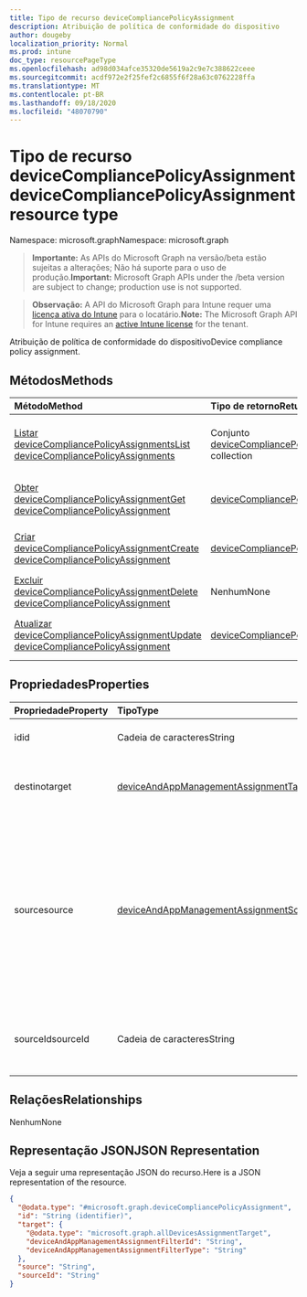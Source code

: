 ```yaml
---
title: Tipo de recurso deviceCompliancePolicyAssignment
description: Atribuição de política de conformidade do dispositivo
author: dougeby
localization_priority: Normal
ms.prod: intune
doc_type: resourcePageType
ms.openlocfilehash: ad98d034afce35320de5619a2c9e7c388622ceee
ms.sourcegitcommit: acdf972e2f25fef2c6855f6f28a63c0762228ffa
ms.translationtype: MT
ms.contentlocale: pt-BR
ms.lasthandoff: 09/18/2020
ms.locfileid: "48070790"
---
```

# <a name="devicecompliancepolicyassignment-resource-type"></a><span data-ttu-id="d0cf4-103">Tipo de recurso deviceCompliancePolicyAssignment</span><span class="sxs-lookup"><span data-stu-id="d0cf4-103">deviceCompliancePolicyAssignment resource type</span></span>

<span data-ttu-id="d0cf4-104">Namespace: microsoft.graph</span><span class="sxs-lookup"><span data-stu-id="d0cf4-104">Namespace: microsoft.graph</span></span>

> <span data-ttu-id="d0cf4-105">**Importante:** As APIs do Microsoft Graph na versão/beta estão sujeitas a alterações; Não há suporte para o uso de produção.</span><span class="sxs-lookup"><span data-stu-id="d0cf4-105">**Important:** Microsoft Graph APIs under the /beta version are subject to change; production use is not supported.</span></span>

> <span data-ttu-id="d0cf4-106">**Observação:** A API do Microsoft Graph para Intune requer uma [licença ativa do Intune](https://go.microsoft.com/fwlink/?linkid=839381) para o locatário.</span><span class="sxs-lookup"><span data-stu-id="d0cf4-106">**Note:** The Microsoft Graph API for Intune requires an [active Intune license](https://go.microsoft.com/fwlink/?linkid=839381) for the tenant.</span></span>

<span data-ttu-id="d0cf4-107">Atribuição de política de conformidade do dispositivo</span><span class="sxs-lookup"><span data-stu-id="d0cf4-107">Device compliance policy assignment.</span></span>

## <a name="methods"></a><span data-ttu-id="d0cf4-108">Métodos</span><span class="sxs-lookup"><span data-stu-id="d0cf4-108">Methods</span></span>
|<span data-ttu-id="d0cf4-109">Método</span><span class="sxs-lookup"><span data-stu-id="d0cf4-109">Method</span></span>|<span data-ttu-id="d0cf4-110">Tipo de retorno</span><span class="sxs-lookup"><span data-stu-id="d0cf4-110">Return Type</span></span>|<span data-ttu-id="d0cf4-111">Descrição</span><span class="sxs-lookup"><span data-stu-id="d0cf4-111">Description</span></span>|
|:---|:---|:---|
|[<span data-ttu-id="d0cf4-112">Listar deviceCompliancePolicyAssignments</span><span class="sxs-lookup"><span data-stu-id="d0cf4-112">List deviceCompliancePolicyAssignments</span></span>](../api/intune-deviceconfig-devicecompliancepolicyassignment-list.md)|<span data-ttu-id="d0cf4-113">Conjunto [deviceCompliancePolicyAssignment](../resources/intune-deviceconfig-devicecompliancepolicyassignment.md)</span><span class="sxs-lookup"><span data-stu-id="d0cf4-113">[deviceCompliancePolicyAssignment](../resources/intune-deviceconfig-devicecompliancepolicyassignment.md) collection</span></span>|<span data-ttu-id="d0cf4-114">Listar propriedades e relações de objetos de [deviceCompliancePolicyAssignment](../resources/intune-deviceconfig-devicecompliancepolicyassignment.md).</span><span class="sxs-lookup"><span data-stu-id="d0cf4-114">List properties and relationships of the [deviceCompliancePolicyAssignment](../resources/intune-deviceconfig-devicecompliancepolicyassignment.md) objects.</span></span>|
|[<span data-ttu-id="d0cf4-115">Obter deviceCompliancePolicyAssignment</span><span class="sxs-lookup"><span data-stu-id="d0cf4-115">Get deviceCompliancePolicyAssignment</span></span>](../api/intune-deviceconfig-devicecompliancepolicyassignment-get.md)|[<span data-ttu-id="d0cf4-116">deviceCompliancePolicyAssignment</span><span class="sxs-lookup"><span data-stu-id="d0cf4-116">deviceCompliancePolicyAssignment</span></span>](../resources/intune-deviceconfig-devicecompliancepolicyassignment.md)|<span data-ttu-id="d0cf4-117">Ler propriedades e relações de objetos de [deviceCompliancePolicyAssignment](../resources/intune-deviceconfig-devicecompliancepolicyassignment.md).</span><span class="sxs-lookup"><span data-stu-id="d0cf4-117">Read properties and relationships of the [deviceCompliancePolicyAssignment](../resources/intune-deviceconfig-devicecompliancepolicyassignment.md) object.</span></span>|
|[<span data-ttu-id="d0cf4-118">Criar deviceCompliancePolicyAssignment</span><span class="sxs-lookup"><span data-stu-id="d0cf4-118">Create deviceCompliancePolicyAssignment</span></span>](../api/intune-deviceconfig-devicecompliancepolicyassignment-create.md)|[<span data-ttu-id="d0cf4-119">deviceCompliancePolicyAssignment</span><span class="sxs-lookup"><span data-stu-id="d0cf4-119">deviceCompliancePolicyAssignment</span></span>](../resources/intune-deviceconfig-devicecompliancepolicyassignment.md)|<span data-ttu-id="d0cf4-120">Crie um novo objeto de [deviceCompliancePolicyAssignment](../resources/intune-deviceconfig-devicecompliancepolicyassignment.md).</span><span class="sxs-lookup"><span data-stu-id="d0cf4-120">Create a new [deviceCompliancePolicyAssignment](../resources/intune-deviceconfig-devicecompliancepolicyassignment.md) object.</span></span>|
|[<span data-ttu-id="d0cf4-121">Excluir deviceCompliancePolicyAssignment</span><span class="sxs-lookup"><span data-stu-id="d0cf4-121">Delete deviceCompliancePolicyAssignment</span></span>](../api/intune-deviceconfig-devicecompliancepolicyassignment-delete.md)|<span data-ttu-id="d0cf4-122">Nenhum</span><span class="sxs-lookup"><span data-stu-id="d0cf4-122">None</span></span>|<span data-ttu-id="d0cf4-123">Exclui [deviceCompliancePolicyAssignment](../resources/intune-deviceconfig-devicecompliancepolicyassignment.md).</span><span class="sxs-lookup"><span data-stu-id="d0cf4-123">Deletes a [deviceCompliancePolicyAssignment](../resources/intune-deviceconfig-devicecompliancepolicyassignment.md).</span></span>|
|[<span data-ttu-id="d0cf4-124">Atualizar deviceCompliancePolicyAssignment</span><span class="sxs-lookup"><span data-stu-id="d0cf4-124">Update deviceCompliancePolicyAssignment</span></span>](../api/intune-deviceconfig-devicecompliancepolicyassignment-update.md)|[<span data-ttu-id="d0cf4-125">deviceCompliancePolicyAssignment</span><span class="sxs-lookup"><span data-stu-id="d0cf4-125">deviceCompliancePolicyAssignment</span></span>](../resources/intune-deviceconfig-devicecompliancepolicyassignment.md)|<span data-ttu-id="d0cf4-126">Atualizar as propriedades de um objeto de [deviceCompliancePolicyAssignment](../resources/intune-deviceconfig-devicecompliancepolicyassignment.md).</span><span class="sxs-lookup"><span data-stu-id="d0cf4-126">Update the properties of a [deviceCompliancePolicyAssignment](../resources/intune-deviceconfig-devicecompliancepolicyassignment.md) object.</span></span>|

## <a name="properties"></a><span data-ttu-id="d0cf4-127">Propriedades</span><span class="sxs-lookup"><span data-stu-id="d0cf4-127">Properties</span></span>
|<span data-ttu-id="d0cf4-128">Propriedade</span><span class="sxs-lookup"><span data-stu-id="d0cf4-128">Property</span></span>|<span data-ttu-id="d0cf4-129">Tipo</span><span class="sxs-lookup"><span data-stu-id="d0cf4-129">Type</span></span>|<span data-ttu-id="d0cf4-130">Descrição</span><span class="sxs-lookup"><span data-stu-id="d0cf4-130">Description</span></span>|
|:---|:---|:---|
|<span data-ttu-id="d0cf4-131">id</span><span class="sxs-lookup"><span data-stu-id="d0cf4-131">id</span></span>|<span data-ttu-id="d0cf4-132">Cadeia de caracteres</span><span class="sxs-lookup"><span data-stu-id="d0cf4-132">String</span></span>|<span data-ttu-id="d0cf4-133">Chave da entidade.</span><span class="sxs-lookup"><span data-stu-id="d0cf4-133">Key of the entity.</span></span>|
|<span data-ttu-id="d0cf4-134">destino</span><span class="sxs-lookup"><span data-stu-id="d0cf4-134">target</span></span>|[<span data-ttu-id="d0cf4-135">deviceAndAppManagementAssignmentTarget</span><span class="sxs-lookup"><span data-stu-id="d0cf4-135">deviceAndAppManagementAssignmentTarget</span></span>](../resources/intune-shared-deviceandappmanagementassignmenttarget.md)|<span data-ttu-id="d0cf4-136">Destino da atribuição de políticas de conformidade.</span><span class="sxs-lookup"><span data-stu-id="d0cf4-136">Target for the compliance policy assignment.</span></span>|
|<span data-ttu-id="d0cf4-137">source</span><span class="sxs-lookup"><span data-stu-id="d0cf4-137">source</span></span>|[<span data-ttu-id="d0cf4-138">deviceAndAppManagementAssignmentSource</span><span class="sxs-lookup"><span data-stu-id="d0cf4-138">deviceAndAppManagementAssignmentSource</span></span>](../resources/intune-shared-deviceandappmanagementassignmentsource.md)|<span data-ttu-id="d0cf4-139">A fonte de atribuição da política de conformidade do dispositivo, direta ou de remessa/política.</span><span class="sxs-lookup"><span data-stu-id="d0cf4-139">The assignment source for the device compliance policy, direct or parcel/policySet.</span></span> <span data-ttu-id="d0cf4-140">Os valores possíveis são: `direct` e `policySets`.</span><span class="sxs-lookup"><span data-stu-id="d0cf4-140">Possible values are: `direct`, `policySets`.</span></span>|
|<span data-ttu-id="d0cf4-141">sourceId</span><span class="sxs-lookup"><span data-stu-id="d0cf4-141">sourceId</span></span>|<span data-ttu-id="d0cf4-142">Cadeia de caracteres</span><span class="sxs-lookup"><span data-stu-id="d0cf4-142">String</span></span>|<span data-ttu-id="d0cf4-143">O identificador da origem da atribuição.</span><span class="sxs-lookup"><span data-stu-id="d0cf4-143">The identifier of the source of the assignment.</span></span>|

## <a name="relationships"></a><span data-ttu-id="d0cf4-144">Relações</span><span class="sxs-lookup"><span data-stu-id="d0cf4-144">Relationships</span></span>
<span data-ttu-id="d0cf4-145">Nenhum</span><span class="sxs-lookup"><span data-stu-id="d0cf4-145">None</span></span>

## <a name="json-representation"></a><span data-ttu-id="d0cf4-146">Representação JSON</span><span class="sxs-lookup"><span data-stu-id="d0cf4-146">JSON Representation</span></span>
<span data-ttu-id="d0cf4-147">Veja a seguir uma representação JSON do recurso.</span><span class="sxs-lookup"><span data-stu-id="d0cf4-147">Here is a JSON representation of the resource.</span></span>
<!-- {
  "blockType": "resource",
  "keyProperty": "id",
  "@odata.type": "microsoft.graph.deviceCompliancePolicyAssignment"
}
-->
``` json
{
  "@odata.type": "#microsoft.graph.deviceCompliancePolicyAssignment",
  "id": "String (identifier)",
  "target": {
    "@odata.type": "microsoft.graph.allDevicesAssignmentTarget",
    "deviceAndAppManagementAssignmentFilterId": "String",
    "deviceAndAppManagementAssignmentFilterType": "String"
  },
  "source": "String",
  "sourceId": "String"
}
```






